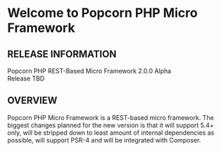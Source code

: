 Welcome to Popcorn PHP Micro Framework
======================================

RELEASE INFORMATION
-------------------
Popcorn PHP REST-Based Micro Framework 2.0.0 Alpha  
Release TBD

OVERVIEW
--------
Popcorn PHP Micro Framework is a REST-based micro framework. The biggest changes
planned for the new version is that it will support 5.4+ only, will be stripped
down to least amount of internal dependencies as possible, will support PSR-4
and will be integrated with Composer.

